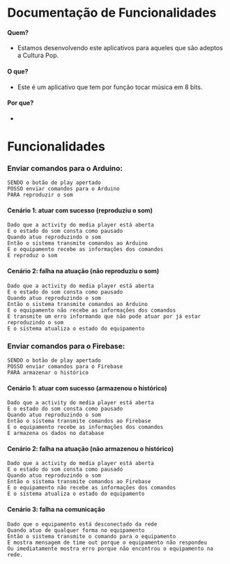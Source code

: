 # Documentação de Funcionalidades

#### Quem?
* Estamos desenvolvendo este aplicativos para aqueles que são adeptos a Cultura Pop.

#### O que?
* Este é um aplicativo que tem por função tocar música em 8 bits.

#### Por que?
* 

# Funcionalidades
### Enviar comandos para o Arduino:
    SENDO o botão de play apertado
    POSSO enviar comandos para o Arduino
    PARA reproduzir o som
 
 #### Cenário 1: atuar com sucesso (reproduziu o som)
    Dado que a activity do media player está aberta
    E o estado do som consta como pausado
    Quando atuo reproduzindo o som
    Então o sistema transmite comandos ao Arduino
    E o equipamento recebe as informações dos comandos
    E reproduz o som
    
 #### Cenário 2: falha na atuação (não reproduziu o som)
    Dado que a activity do media player está aberta
    E o estado do som consta como pausado
    Quando atuo reproduzindo o som
    Então o sistema transmite comandos ao Arduino
    E o equipamento não recebe as informações dos comandos
    E transmite um erro informando que não pode atuar por já estar reproduzindo o som
    E o sistema atualiza o estado do equipamento
    
### Enviar comandos para o Firebase:
    SENDO o botão de play apertado
    POSSO enviar comandos para o Firebase
    PARA armazenar o histórico

#### Cenário 1: atuar com sucesso (armazenou o histórico)
    Dado que a activity do media player está aberta
    E o estado do som consta como pausado
    Quando atuo reproduzindo o som
    Então o sistema transmite comandos ao Firebase
    E o equipamento recebe as informações dos comandos
    E armazena os dados no database
    
#### Cenário 2: falha na atuação (não armazenou o histórico)
    Dado que a activity do media player está aberta
    E o estado do som consta como pausado
    Quando atuo reproduzindo o som
    Então o sistema transmite comandos ao Firebase
    E o equipamento não recebe as informações dos comandos
    E o sistema atualiza o estado do equipamento

#### Cenário 3: falha na comunicação
    Dado que o equipamento está desconectado da rede
    Quando atuo de qualquer forma no equipamento
    Então o sistema transmite o comando para o equipamento
    E mostra mensagem de time out porque o equipamento não respondeu
    Ou imediatamente mostra erro porque não encontrou o equipamento na rede.

